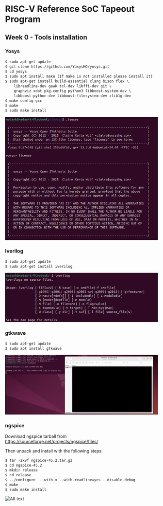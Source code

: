 # RISC‑V Reference SoC Tapeout Program

## Week 0 - Tools installation

### Yosys
```
$ sudo apt-get update 
$ git clone https://github.com/YosysHQ/yosys.git 
$ cd yosys 
$ sudo apt install make (If make is not installed please install it)  
$ sudo apt-get install build-essential clang bison flex \
    libreadline-dev gawk tcl-dev libffi-dev git \
    graphviz xdot pkg-config python3 libboost-system-dev \
    libboost-python-dev libboost-filesystem-dev zlib1g-dev 
$ make config-gcc 
$ make  
$ sudo make install 
```
![Alt text](images/Yosys_installation.png)

### Iverilog
```
$ sudo apt-get update
$ sudo apt-get install iverilog 
```
![Alt text](images/Iverilog_installation.png)

### gtkwave
```
$ sudo apt-get update
$ sudo apt install gtkwave
```
![Alt text](images/gtkwave_installation.png)

### ngspice

Download ngspice tarball from https://sourceforge.net/projects/ngspice/files/

Then unpack and install with the following steps:
```
$ tar -zxvf ngspice-45.2.tar.gz 
$ cd ngspice-45.2 
$ mkdir release
$ cd release
$ ../configure  --with-x --with-readline=yes --disable-debug
$ make
$ sudo make install
```

![Alt text](images/ngspice.png)
